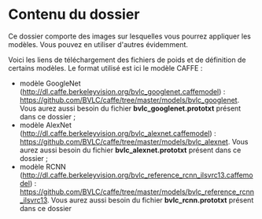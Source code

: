 # Contenu du dossier

Ce dossier comporte des images sur lesquelles vous pourrez appliquer les modèles. Vous pouvez en utiliser d'autres évidemment.

Voici les liens de téléchargement des fichiers de poids et de définition de certains modèles. Le format utilisé est ici le modèle CAFFE :
- modèle GoogleNet (http://dl.caffe.berkeleyvision.org/bvlc_googlenet.caffemodel) : https://github.com/BVLC/caffe/tree/master/models/bvlc_googlenet. Vous aurez aussi besoin du fichier **bvlc_googlenet.prototxt** présent dans ce dossier ;
- modèle AlexNet (http://dl.caffe.berkeleyvision.org/bvlc_alexnet.caffemodel) : https://github.com/BVLC/caffe/tree/master/models/bvlc_alexnet. Vous aurez aussi besoin du fichier **bvlc_alexnet.prototxt** présent dans ce dossier ;
- modèle RCNN (http://dl.caffe.berkeleyvision.org/bvlc_reference_rcnn_ilsvrc13.caffemodel) : https://github.com/BVLC/caffe/tree/master/models/bvlc_reference_rcnn_ilsvrc13. Vous aurez aussi besoin du fichier **bvlc_rcnn.prototxt** présent dans ce dossier 
